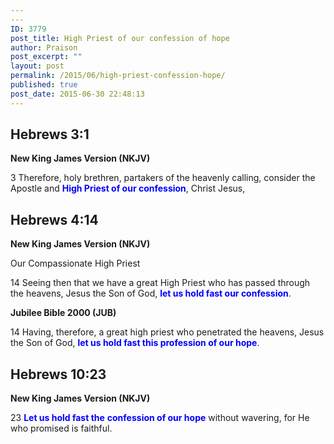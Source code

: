 ```yaml
---
---
ID: 3779
post_title: High Priest of our confession of hope
author: Praison
post_excerpt: ""
layout: post
permalink: /2015/06/high-priest-confession-hope/
published: true
post_date: 2015-06-30 22:48:13
---
```

<h2><strong>Hebrews 3:1</strong></h2>
<strong>New King James Version (NKJV)</strong>

3 Therefore, holy brethren, partakers of the heavenly calling, consider the Apostle and <span style="color: #0000ff;"><strong>High Priest of our confession</strong></span>, Christ Jesus,
<h2></h2>
<h2>Hebrews 4:14</h2>
<strong>New King James Version (NKJV)</strong>

Our Compassionate High Priest

14 Seeing then that we have a great High Priest who has passed through the heavens, Jesus the Son of God, <span style="color: #0000ff;"><strong>let us hold fast our confession</strong></span>.

<strong>Jubilee Bible 2000 (JUB)</strong>

14 Having, therefore, a great high priest who penetrated the heavens, Jesus the Son of God, <span style="color: #0000ff;"><strong>let us hold fast this profession of our hope</strong></span>.
<h2><strong>Hebrews 10:23</strong></h2>
<strong>New King James Version (NKJV)</strong>

23 <span style="color: #0000ff;"><strong>Let us hold fast the</strong> <strong>confession of our hope</strong></span> without wavering, for He who promised is faithful.